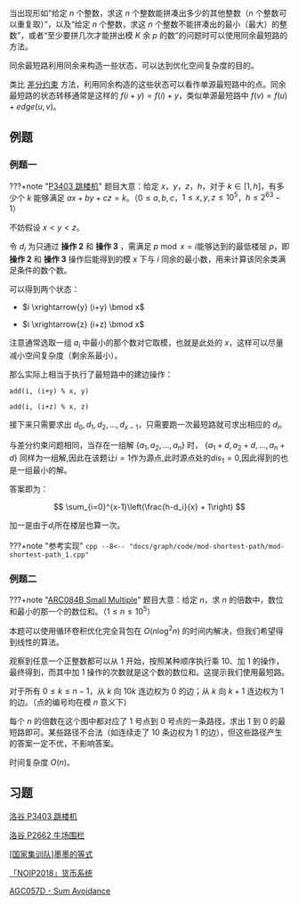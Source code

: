 当出现形如“给定 $n$ 个整数，求这 $n$ 个整数能拼凑出多少的其他整数（$n$ 个整数可以重复取）”，以及“给定 $n$ 个整数，求这 $n$ 个整数不能拼凑出的最小（最大）的整数”，或者“至少要拼几次才能拼出模 $K$ 余 $p$ 的数”的问题时可以使用同余最短路的方法。

同余最短路利用同余来构造一些状态，可以达到优化空间复杂度的目的。

类比 [差分约束](./diff-constraints.md) 方法，利用同余构造的这些状态可以看作单源最短路中的点。同余最短路的状态转移通常是这样的 $f(i+y) = f(i) + y$，类似单源最短路中 $f(v) = f(u) +edge(u,v)$。

## 例题

### 例题一

???+note "[P3403 跳楼机](https://www.luogu.com.cn/problem/P3403)"
    题目大意：给定 $x，y，z，h$，对于 $k \in [1,h]$，有多少个 $k$ 能够满足 $ax+by+cz=k$。（$0\leq a,b,c$，$1\le x,y,z\le 10^5$，$h\le 2^{63}-1$）

不妨假设 $x < y < z$。

令 $d_i$ 为只通过 **操作 2** 和 **操作 3** ，需满足 $p\bmod x=i$能够达到的最低楼层 $p$，即 **操作 2** 和 **操作 3** 操作后能得到的模 $x$ 下与 $i$ 同余的最小数，用来计算该同余类满足条件的数个数。

可以得到两个状态：

- $i \xrightarrow{y} (i+y) \bmod x$

- $i \xrightarrow{z} (i+z) \bmod x$

注意通常选取一组 $a_i$ 中最小的那个数对它取模，也就是此处的 $x$，这样可以尽量减小空间复杂度（剩余系最小）。

那么实际上相当于执行了最短路中的建边操作：

`add(i, (i+y) % x, y)`

`add(i, (i+z) % x, z)`

接下来只需要求出 $d_0, d_1, d_2, \dots, d_{x-1}$，只需要跑一次最短路就可求出相应的 $d_i$。

与差分约束问题相同，当存在一组解 $\{a_1,a_2,...,a_n\}$ 时， $\{a_1+d,a_2+d,...,a_n+d\}$ 同样为一组解,因此在该题让$i=1$作为源点,此时源点处的$dis_{1}=0$,因此得到的也是一组最小的解。

答案即为：

$$
\sum_{i=0}^{x-1}\left(\frac{h-d_i}{x} + 1\right)
$$

加一是由于$d_i$所在楼层也算一次。

???+note "参考实现"
    ```cpp
      --8<-- "docs/graph/code/mod-shortest-path/mod-shortest-path_1.cpp"
    ```

### 例题二

???+note "[ARC084B Small Multiple](https://atcoder.jp/contests/arc084/tasks/arc084_b)"
    题目大意：给定 $n$，求 $n$ 的倍数中，数位和最小的那一个的数位和。（$1\le n\le 10^5$）

本题可以使用循环卷积优化完全背包在 $O(n\log^2 n)$ 的时间内解决，但我们希望得到线性的算法。

观察到任意一个正整数都可以从 $1$ 开始，按照某种顺序执行乘 $10$、加 $1$ 的操作，最终得到，而其中加 $1$ 操作的次数就是这个数的数位和。这提示我们使用最短路。

对于所有 $0\le k\le n-1$，从 $k$ 向 $10k$ 连边权为 $0$ 的边；从 $k$ 向 $k+1$ 连边权为 $1$ 的边。（点的编号均在模 $n$ 意义下）

每个 $n$ 的倍数在这个图中都对应了 $1$ 号点到 $0$ 号点的一条路径，求出 $1$ 到 $0$ 的最短路即可。某些路径不合法（如连续走了 $10$ 条边权为 $1$ 的边），但这些路径产生的答案一定不优，不影响答案。

时间复杂度 $O(n)$。

## 习题

[洛谷 P3403 跳楼机](https://www.luogu.com.cn/problem/P3403)

[洛谷 P2662 牛场围栏](https://www.luogu.com.cn/problem/P2662)

[\[国家集训队\]墨墨的等式](https://www.luogu.com.cn/problem/P2371)

[「NOIP2018」货币系统](https://loj.ac/problem/2951)

[AGC057D - Sum Avoidance](https://atcoder.jp/contests/agc057/tasks/agc057_d)
